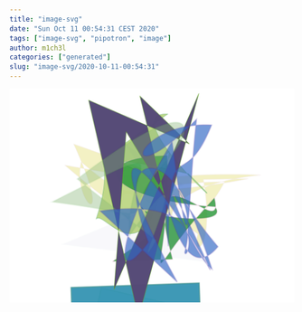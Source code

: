 ```yaml
---
title: "image-svg"
date: "Sun Oct 11 00:54:31 CEST 2020"
tags: ["image-svg", "pipotron", "image"]
author: m1ch3l
categories: ["generated"]
slug: "image-svg/2020-10-11-00:54:31"
---
```


![](image.svg)
